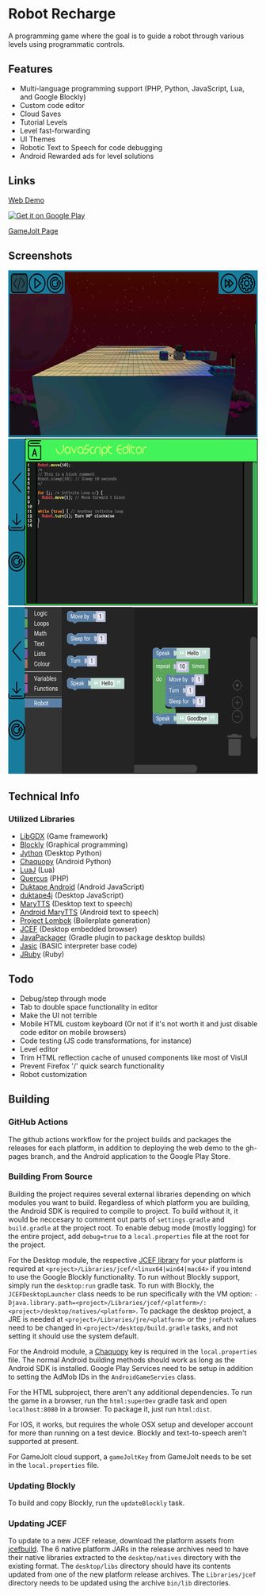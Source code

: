 # Robot Recharge
A programming game where the goal is to guide a robot through various levels using programmatic controls.

## Features
- Multi-language programming support (PHP, Python, JavaScript, Lua, and Google Blockly) 
- Custom code editor
- Cloud Saves
- Tutorial Levels
- Level fast-forwarding
- UI Themes 
- Robotic Text to Speech for code debugging
- Android Rewarded ads for level solutions

## Links
[Web Demo](https://thelogicmaster.github.io/robot-recharge/)

[![Get it on Google Play](https://badgen.net/badge/icon/googleplay?icon=googleplay&label)](https://play.google.com/store/apps/details?id=com.thelogicmaster.robot_recharge)

[GameJolt Page](https://gamejolt.com/games/robot-recharge/570956)

## Screenshots
<img src="media/screenshot1.png?raw=true" height="336" width="598">
<img src="media/screenshot2.png?raw=true" height="336" width="598">
<img src="media/screenshot3.png?raw=true" height="336" width="598">

## Technical Info
### Utilized Libraries
- [LibGDX](https://libgdx.com/) (Game framework)
- [Blockly](https://developers.google.com/blockly) (Graphical programming)
- [Jython](https://www.jython.org/) (Desktop Python)
- [Chaquopy](https://chaquo.com/chaquopy) (Android Python)
- [LuaJ](https://github.com/luaj/luaj) (Lua)
- [Quercus](https://www.caucho.com/resin-3.1/doc/quercus.xtp) (PHP)
- [Duktape Android](https://github.com/cashapp/duktape-android) (Android JavaScript)
- [duktape4j](https://github.com/webfolderio/duktape4j) (Desktop JavaScript)
- [MaryTTS](https://github.com/marytts/marytts) (Desktop text to speech)
- [Android MaryTTS](https://github.com/AndroidMaryTTS/AndroidMaryTTS) (Android text to speech)
- [Project Lombok](https://projectlombok.org/) (Boilerplate generation)
- [JCEF](https://github.com/chromiumembedded/java-cef) (Desktop embedded browser)
- [JavaPackager](https://github.com/fvarrui/JavaPackager) (Gradle plugin to package desktop builds)
- [Jasic](https://github.com/munificent/jasic) (BASIC interpreter base code)
- [JRuby](https://github.com/jruby/jruby) (Ruby)

## Todo
- Debug/step through mode
- Tab to double space functionality in editor
- Make the UI not terrible
- Mobile HTML custom keyboard (Or not if it's not worth it and just disable code editor on mobile browsers)
- Code testing (JS code transformations, for instance)
- Level editor
- Trim HTML reflection cache of unused components like most of VisUI
- Prevent Firefox '/' quick search functionality
- Robot customization

## Building
### GitHub Actions
The github actions workflow for the project builds and packages the releases for each platform, in addition to deploying
the web demo to the gh-pages branch, and the Android application to the Google Play Store.

### Building From Source
Building the project requires several external libraries depending on which modules you want to build. Regardless of
which platform you are building, the Android SDK is required to compile to project. To build without it, it would be
neccesary to comment out parts of `settings.gradle` and `build.gradle` at the project root. To enable debug mode 
(mostly logging) for the entire project, add `debug=true` to a `local.properties` file at the root for the project. 

For the Desktop module, the respective [JCEF library](https://github.com/jcefbuild/jcefbuild/releases) for your platform is required at
`<project>/Libraries/jcef/<linux64|win64|mac64>` if you intend to use the Google Blockly functionality. To run without 
Blockly support, simply run the `desktop:run` gradle task. To run with Blockly, the `JCEFDesktopLauncher` class needs to
be run specifically with the VM option: 
`-Djava.library.path=<project>/Libraries/jcef/<platform>/:<project>/desktop/natives/<platform>`. To package the 
desktop project, a JRE is needed at `<project>/Libraries/jre/<platform>` or the `jrePath` values need to be changed in
`<project>/desktop/build.gradle` tasks, and not setting it should use the system default.

For the Android module, a [Chaquopy](https://chaquo.com/chaquopy) key is required in the `local.properties` file. The 
normal Android building methods should work as long as the Android SDK is installed. Google Play Services need to be
setup in addition to setting the AdMob IDs in the `AndroidGameServies` class.

For the HTML subproject, there aren't any additional dependencies. To run the game in a browser, run the `html:superDev`
gradle task and open `localhost:8080` in a browser. To package it, just run `html:dist`. 

For IOS, it works, but requires the whole OSX setup and developer account for more than running on a test device. 
Blockly and text-to-speech aren't supported at present.

For GameJolt cloud support, a `gameJoltKey` from GameJolt needs to be set in the `local.properties` file.

### Updating Blockly
To build and copy Blockly, run the `updateBlockly` task.

### Updating JCEF
To update to a new JCEF release, download the platform assets from [jcefbuild](https://github.com/jcefbuild/jcefbuild/releases). 
The 6 native platform JARs in the release archives need to have their native libraries extracted to the `desktop/natives` 
directory with the existing format. The `desktop/libs` directory should have its contents updated from one of the new platform 
release archives. The `Libraries/jcef` directory needs to be updated using the archive `bin/lib` directories.